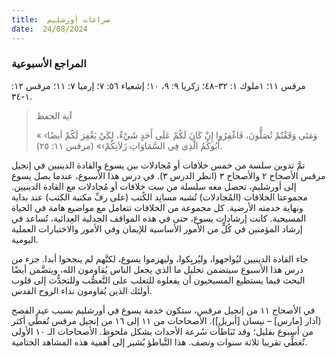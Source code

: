 ```yaml
---
title:  صراعات أورشليم
date:  24/08/2024
---
```


### المراجع الأسبوعية
مرقس ١١؛ ١ملوك ١: ٣٢-٤٨؛ زكريا ٩: ٩، ١٠؛ إشعياء ٥٦: ٧؛ إرميا ٧: ١١؛ مرقس ١٢: ١-٣٤.

> <p>آية الحفظ</p>
> « ‹وَمَتَى وَقَفْتُمْ تُصَلُّونَ، فَاغْفِرُوا إِنْ كَانَ لَكُمْ عَلَى أَحَدٍ شَيْءٌ، لِكَيْ يَغْفِرَ لَكُمْ أيضًا أَبُوكُمُ الَّذِي فِي السَّمَاوَاتِ زَلاَتِكُمْ›» (مرقس ١١: ٢٥).

تمَّ تدوين سلسة من خمس خلافات أو مُجادلات بين يسوع والقادة الدينيين في إنجيل مرقس الأصحاح ٢ والأصحاح ٣ (انظر الدرس ٣). في درس هذا الأسبوع، عندما يصل يسوع إلى أورشليم، تحصل معه سلسلة من ست خلافات أو مُجادلات مع القادة الدينيين. مجموعتا الخلافات (المُجادلات) تُشبه مسانِد الكُتب (على رفِّ مكتبة الكتب) عند بداية ونهاية خدمته الأرضية. كل مجموعة من الخلافات تتعامل مع مواضيع هامة في الحياة المسيحية. كانت إرشادات يسوع، حتى في هذه المواقف الجدلية العِدائية، تُساعد في إرشاد المؤمنين في كُلٍّ من الأمور الأساسية للإيمان وفي الأمور والاختبارات العملية اليومية.

جاء القادة الدينيين ليُواجهوا، وليُربِكوا، وليهزموا يسوع، لكنَّهم لم ينجحوا أبدا. جزء من درس هذا الأسبوع سيتضمن تحليل ما الذي يجعل الناس يُقاومون الله، ويتضَّمن أيضًا البحث فيما يستطيع المسيحيون أن يفعلوه للتغلب على التَّعصُّب وللتحدُّث إلى قلوب أولئك الذين يُقاومون نداء الروح القدس.

في الأصحاح ١١ من إنجيل مرقس، ستكون خدمة يسوع في أورشليم بسبب عيد الفصح (آذار [مارس] – نيسان [أبريل]). الأصحاحات من ١١ إلى ١٦ من إنجيل مرقس تُغطِّي أكثر من أسبوع بقليل؛ وقد تَبَاطأت سُرعة الأحداث بشكل ملحوظ. الأصحاحات الـ ١٠ الأولى تُغطِّي تقريبا ثلاثة سنوات ونصف. هذا التَّباطؤ يُشير إلى أهمية هذه المشاهد الختامية.